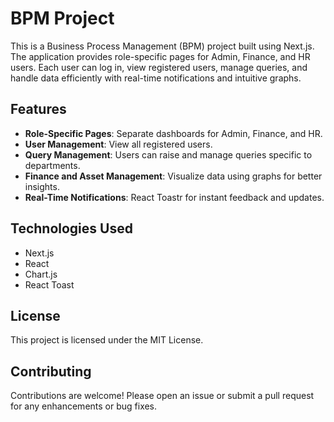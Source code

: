 # BPM Project

This is a Business Process Management (BPM) project built using Next.js. The application provides role-specific pages for Admin, Finance, and HR users. Each user can log in, view registered users, manage queries, and handle data efficiently with real-time notifications and intuitive graphs.

## Features

- **Role-Specific Pages**: Separate dashboards for Admin, Finance, and HR.
- **User Management**: View all registered users.
- **Query Management**: Users can raise and manage queries specific to departments.
- **Finance and Asset Management**: Visualize data using graphs for better insights.
- **Real-Time Notifications**: React Toastr for instant feedback and updates.

## Technologies Used
- Next.js
- React
- Chart.js
- React Toast

## License
This project is licensed under the MIT License.

## Contributing
Contributions are welcome! Please open an issue or submit a pull request for any enhancements or bug fixes.
